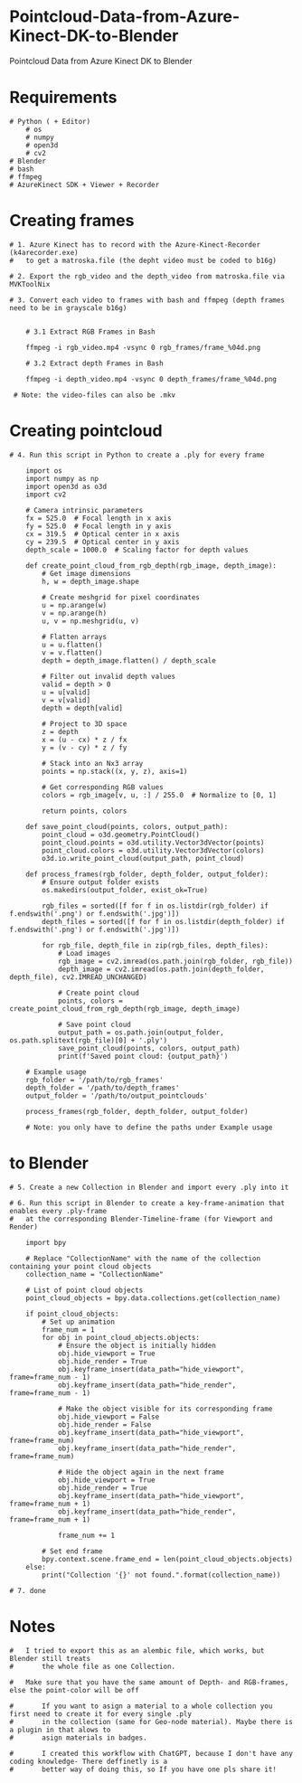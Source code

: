 # Pointcloud-Data-from-Azure-Kinect-DK-to-Blender
Pointcloud Data from Azure Kinect DK to Blender

# Requirements
	# Python ( + Editor)
		# os
		# numpy
		# open3d
		# cv2
	# Blender
	# bash
	# ffmpeg
	# AzureKinect SDK + Viewer + Recorder
 
 # Creating frames

	# 1. Azure Kinect has to record with the Azure-Kinect-Recorder (k4arecorder.exe) 
	#	to get a matroska.file (the depht video must be coded to b16g)

	# 2. Export the rgb_video and the depth_video from matroska.file via MVKToolNix

	# 3. Convert each video to frames with bash and ffmpeg (depth frames need to be in grayscale b16g)
	
	
		# 3.1 Extract RGB Frames in Bash
	
		ffmpeg -i rgb_video.mp4 -vsync 0 rgb_frames/frame_%04d.png
	
		# 3.2 Extract depth Frames in Bash
	
		ffmpeg -i depth_video.mp4 -vsync 0 depth_frames/frame_%04d.png
	
	 # Note: the video-files can also be .mkv 
	
# Creating pointcloud	
	
	# 4. Run this script in Python to create a .ply for every frame
	
		import os
		import numpy as np
		import open3d as o3d
		import cv2
		
		# Camera intrinsic parameters
		fx = 525.0  # Focal length in x axis
		fy = 525.0  # Focal length in y axis
		cx = 319.5  # Optical center in x axis
		cy = 239.5  # Optical center in y axis
		depth_scale = 1000.0  # Scaling factor for depth values
		
		def create_point_cloud_from_rgb_depth(rgb_image, depth_image):
		    # Get image dimensions
		    h, w = depth_image.shape
		    
		    # Create meshgrid for pixel coordinates
		    u = np.arange(w)
		    v = np.arange(h)
		    u, v = np.meshgrid(u, v)
		    
		    # Flatten arrays
		    u = u.flatten()
		    v = v.flatten()
		    depth = depth_image.flatten() / depth_scale
		    
		    # Filter out invalid depth values
		    valid = depth > 0
		    u = u[valid]
		    v = v[valid]
		    depth = depth[valid]
		    
		    # Project to 3D space
		    z = depth
		    x = (u - cx) * z / fx
		    y = (v - cy) * z / fy
		    
		    # Stack into an Nx3 array
		    points = np.stack((x, y, z), axis=1)
		    
		    # Get corresponding RGB values
		    colors = rgb_image[v, u, :] / 255.0  # Normalize to [0, 1]
		    
		    return points, colors
		
		def save_point_cloud(points, colors, output_path):
		    point_cloud = o3d.geometry.PointCloud()
		    point_cloud.points = o3d.utility.Vector3dVector(points)
		    point_cloud.colors = o3d.utility.Vector3dVector(colors)
		    o3d.io.write_point_cloud(output_path, point_cloud)
		
		def process_frames(rgb_folder, depth_folder, output_folder):
		    # Ensure output folder exists
		    os.makedirs(output_folder, exist_ok=True)
		    
		    rgb_files = sorted([f for f in os.listdir(rgb_folder) if f.endswith('.png') or f.endswith('.jpg')])
		    depth_files = sorted([f for f in os.listdir(depth_folder) if f.endswith('.png') or f.endswith('.jpg')])
		    
		    for rgb_file, depth_file in zip(rgb_files, depth_files):
		        # Load images
		        rgb_image = cv2.imread(os.path.join(rgb_folder, rgb_file))
		        depth_image = cv2.imread(os.path.join(depth_folder, depth_file), cv2.IMREAD_UNCHANGED)
		        
		        # Create point cloud
		        points, colors = create_point_cloud_from_rgb_depth(rgb_image, depth_image)
		        
		        # Save point cloud
		        output_path = os.path.join(output_folder, os.path.splitext(rgb_file)[0] + '.ply')
		        save_point_cloud(points, colors, output_path)
		        print(f'Saved point cloud: {output_path}')
		
		# Example usage
		rgb_folder = '/path/to/rgb_frames'
		depth_folder = '/path/to/depth_frames'
		output_folder = '/path/to/output_pointclouds'
		
		process_frames(rgb_folder, depth_folder, output_folder)
	 
		# Note: you only have to define the paths under Example usage

 # to Blender
	# 5. Create a new Collection in Blender and import every .ply into it
	
	# 6. Run this script in Blender to create a key-frame-animation that enables every .ply-frame 
	#	at the corresponding Blender-Timeline-frame (for Viewport and Render)
		
		import bpy
		
		# Replace "CollectionName" with the name of the collection containing your point cloud objects
		collection_name = "CollectionName"
		
		# List of point cloud objects
		point_cloud_objects = bpy.data.collections.get(collection_name)
		
		if point_cloud_objects:
		    # Set up animation
		    frame_num = 1
		    for obj in point_cloud_objects.objects:
		        # Ensure the object is initially hidden
		        obj.hide_viewport = True
		        obj.hide_render = True
		        obj.keyframe_insert(data_path="hide_viewport", frame=frame_num - 1)
		        obj.keyframe_insert(data_path="hide_render", frame=frame_num - 1)
		        
		        # Make the object visible for its corresponding frame
		        obj.hide_viewport = False
		        obj.hide_render = False
		        obj.keyframe_insert(data_path="hide_viewport", frame=frame_num)
		        obj.keyframe_insert(data_path="hide_render", frame=frame_num)
		        
		        # Hide the object again in the next frame
		        obj.hide_viewport = True
		        obj.hide_render = True
		        obj.keyframe_insert(data_path="hide_viewport", frame=frame_num + 1)
		        obj.keyframe_insert(data_path="hide_render", frame=frame_num + 1)
		        
		        frame_num += 1
		
		    # Set end frame
		    bpy.context.scene.frame_end = len(point_cloud_objects.objects)
		else:
		    print("Collection '{}' not found.".format(collection_name))
	
	# 7. done
	
# Notes
	# 	I tried to export this as an alembic file, which works, but Blender still treats 
	#		the whole file as one Collection.
 
 	#	Make sure that you have the same amount of Depth- and RGB-frames, else the point-color will be off
  
	#       If you want to asign a material to a whole collection you first need to create it for every single .ply 
	#		in the collection (same for Geo-node material). Maybe there is a plugin in that alows to
	#		asign materials in badges.
 
	#       I created this workflow with ChatGPT, because I don't have any coding knowledge- There deffinetly is a 
	#		better way of doing this, so If you have one pls share it!

